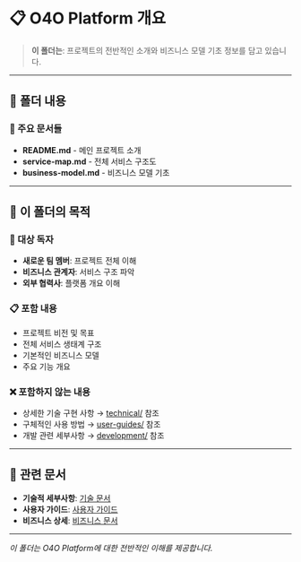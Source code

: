 # 📋 O4O Platform 개요

> **이 폴더는**: 프로젝트의 전반적인 소개와 비즈니스 모델 기초 정보를 담고 있습니다.

---

## 📁 폴더 내용

### 📄 주요 문서들

- **README.md** - 메인 프로젝트 소개
- **service-map.md** - 전체 서비스 구조도
- **business-model.md** - 비즈니스 모델 기초

---

## 🎯 이 폴더의 목적

### 👥 대상 독자
- **새로운 팀 멤버**: 프로젝트 전체 이해
- **비즈니스 관계자**: 서비스 구조 파악
- **외부 협력사**: 플랫폼 개요 이해

### 📋 포함 내용
- 프로젝트 비전 및 목표
- 전체 서비스 생태계 구조
- 기본적인 비즈니스 모델
- 주요 기능 개요

### ❌ 포함하지 않는 내용
- 상세한 기술 구현 사항 → [technical/](../technical/) 참조
- 구체적인 사용 방법 → [user-guides/](../user-guides/) 참조
- 개발 관련 세부사항 → [development/](../development/) 참조

---

## 🔗 관련 문서

- **기술적 세부사항**: [기술 문서](../technical/)
- **사용자 가이드**: [사용자 가이드](../user-guides/)
- **비즈니스 상세**: [비즈니스 문서](../business/)

---

*이 폴더는 O4O Platform에 대한 전반적인 이해를 제공합니다.*